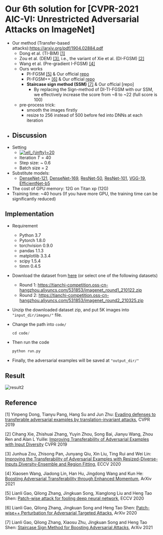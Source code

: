 # Our 6th solution for [CVPR-2021 AIC-VI: Unrestricted Adversarial Attacks on ImageNet]

- Our method (Transfer-based attacks):https://arxiv.org/pdf/1904.02884.pdf
  - Dong et al. (TI-BIM) [[1]](#reference)
  - Zou et al. (DEM) [[3]](#reference), i.e., the variant of Xie et al. (DI-FGSM) [[2]](#reference)
  - Wang et al. (Pre-gradient I-FGSM) [[4]](#reference)
  - Ours works
    - PI-FGSM [[5]](#reference) & Our official [repo](https://github.com/qilong-zhang/Patch-wise-iterative-attack)
    - PI-FGSM++ [[6]](#reference) & Our official [repo](https://github.com/qilong-zhang/Targeted_Patch-wise-plusplus_iterative_attack)
    - **Staircase sign method (SSM)** [[7]](#reference) & Our official [repo]
      - By replacing the Sign-method of DI-TI-FGSM with our SSM, we effectively increase the score from ~8 to ~22 (full score is 100)  
  - pre-process trick: 
    - smooth the images firstly
    - resize to 256 instead of 500 before fed into DNNs at each iteration
- Discussion
  - 
- Setting
  - <a href="https://www.codecogs.com/eqnedit.php?latex=\ell_{\infty}=20" target="_blank"><img src="https://latex.codecogs.com/gif.latex?\ell_{\infty}=20" title="\ell_{\infty}=20" /></a>
  - Iteration $T=40$
  - Step size: ~ 0.6
  - Batch size = 2
- Substitute models:
  - [DenseNet-121](https://arxiv.org/abs/1608.06993), [DenseNet-169](https://arxiv.org/abs/1608.06993), [ResNet-50](https://arxiv.org/abs/1512.03385), [ResNet-101](https://arxiv.org/abs/1512.03385), [VGG-19](https://arxiv.org/abs/1409.1556), [EfficientNet-b5](https://arxiv.org/abs/1905.11946)
- The cost of GPU memory: 12G on Titan xp (12G)
- Training time: ~40 hours (If you have more GPU, the training time can be significantly reduced)

## Implementation
- Requirement
  - Python 3.7
  - Pytorch 1.8.0
  - torchvision 0.9.0
  - pandas 1.1.3
  - matplotlib 3.3.4
  - scipy 1.5.4
  - timm 0.4.5

- Download the dataset from [here](https://tianchi.aliyun.com/competition/entrance/531853/information) (or select one of the following datasets)

  - Round 1: https://tianchi-competition.oss-cn-hangzhou.aliyuncs.com/531853/imagenet_round1_210122.zip
  - Round 2: https://tianchi-competition.oss-cn-hangzhou.aliyuncs.com/531853/imagenet_round2_210325.zip

- Unzip the downloaded dataset zip, and put 5K images into `"input_dir/images/"` file.

- Change the path into `code/`

  ```python
  cd code/
  ```

- Then run the code

  ```python
  python run.py
  ```

- Finally, the adversarial examples will be saved at `"output_dir/"`

## Result

![result2](https://github.com/qilong-zhang/patch-wise-iterative-attack/blob/master/readme_img/result.png)

## Reference

[1] Yinpeng Dong, Tianyu Pang, Hang Su and Jun Zhu: [Evading defenses to transferable adversarial examples by translation-invariant attacks](https://arxiv.org/pdf/1904.02884.pdf), CVPR 2019

[2] Cihang Xie, Zhishuai Zhang, Yuyin Zhou, Song Bai, Jianyu Wang, Zhou Ren and Alan L Yuille: [Improving Transferability of Adversarial Examples with Input Diversity](https://arxiv.org/abs/1803.06978) CVPR 2019

[3] Junhua Zou, Zhisong Pan, Junyang Qiu, Xin Liu, Ting Rui and Wei Lin: [Improving the Transferability of Adversarial Examples with Resized-Diverse-Inputs,Diversity-Ensemble and Region Fitting](https://www.ecva.net/papers/eccv_2020/papers_ECCV/papers/123670562.pdf), ECCV 2020

[4] Xiaosen Wang, Jiadong Lin, Han Hu, Jingdong Wang and Kun He: [Boosting Adversarial Transferability through Enhanced Momentum](https://arxiv.org/pdf/2103.10609.pdf), ArXiv 2021

[5] Lianli Gao, Qilong Zhang, Jingkuan Song, Xianglong Liu and Heng Tao Shen: [Patch-wise attack for fooling deep neural network](https://arxiv.org/abs/2007.06765), ECCV 2020

[6] Lianli Gao, Qilong Zhang, Jingkuan Song and Heng Tao Shen: [Patch-wise++ Perturbation for Adversarial Targeted Attacks](https://arxiv.org/abs/2012.15503), ArXiv 2020

[7] Lianli Gao, Qilong Zhang, Xiaosu Zhu, Jingkuan Song and Heng Tao Shen: [Staircase Sign Method for Boosting Adversarial Attacks](https://arxiv.org/abs/2012.15503), ArXiv 2021



